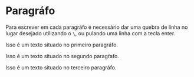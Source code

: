 # Paragráfo

Para escrever em cada paragráfo é necessário dar uma quebra de linha no lugar desejado utilizando o `\`, ou pulando uma linha com a tecla enter.

Isso é um texto situado no primeiro paragráfo.

Isso é um texto situado no segundo paragŕafo.

Isso é um texto situado no terceiro paragráfo.